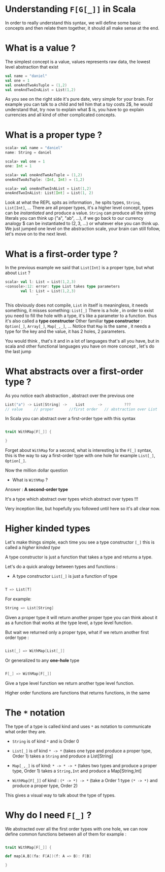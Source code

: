 # Understanding `F[G[_]]` in Scala

In order to really understand this syntax, we will define some basic concepts and then
relate them together, it should all make sense at the end.

# What is a value ?

The simplest concept is a value, values represents raw data, the lowest level 
abstraction that exist

```scala
val name = "daniel"
val one = 1
val oneAndTwoAsTuple = (1,2)
val oneAndTwoInAList = List(1,2)
```

As you see on the right side it's pure date, very simple for your brain. 
For example you can talk to a child
and tell him that a toy costs 2$, he would understand that, try now to explain what 
$ is, you have to go explain currencies and all kind of other complicated concepts.


# What is a proper type ?

```scala
scala> val name = "daniel"
name: String = daniel

scala> val one = 1
one: Int = 1

scala> val oneAndTwoAsTuple = (1,2)
oneAndTwoAsTuple: (Int, Int) = (1,2)

scala> val oneAndTwoInAList = List(1,2)
oneAndTwoInAList: List[Int] = List(1, 2)
```

Look at what the REPL spits as information , he spits types, `String`, `List[Int]`, ...
There are all proper types, it's a higher level concept, types can be *instantiated* and 
produce a value. 
`String` can produce all the string literals you can think up ("a", "ab", ...), if 
we go back to our currency analogy $ can be instantiated to (2$, 3$, ...) or whatever else
you can think up.
We just jumped one level on the abstraction scale, your brain can still follow, let's move on to the next level.

# What is a first-order type ?

In the previous example we said that `List[Int]` is a proper type, but what about
`List` ?

```scala
scala> val l: List = List(1,2,3)
<console>:12: error: type List takes type parameters
       val l: List = List(1,2,3)
              ^
```

This obviously does not compile, `List` in itself is meaningless, it needs something, it misses something: `List[_]` 
There is a hole , in order to exist you need to fill the hole with a type, it's like a parameter to a function. thus it's  also called a **type constructor**
Other familiar **type constructor** : `Option[_]`, `Array[_]`, `Map[_,_]`, ...
Notice that `Map` is the same , it needs a type for the key and the value, it has 2 holes, 2 parameters.

You would think , that's it and in a lot of languages that's all you have, but in scala and other functional languages you
have on more concept , let's do the last jump

# What abstracts over a first-order type ?

As you notice each abstraction , abstract over the previous one

```scala
List("a") -> List[String] ->    List      ->          ???
// value     // proper       //first order   // abstraction over List
```

In Scala you can abstract over a first-order type with this syntax


```scala

trait WithMap[F[_]] {

}

```
Forget about `WithMap` for a second, what is interesting is the `F[_]` syntax, this is the way to
say a first-order type with one hole for example `List[_]`, `Option[_]`.


Now the million dollar question 

- What is `WithMap` ?

Answer : **A second-order type**

It's a type which abstract over types which abstract over types !!!

Very inception like, but hopefully you followed until here so it's all clear now.


# Higher kinded types

Let's make things simple, each time you see a type constructor `[_]` 
this is called a *higher kinded type*

A type constructor is just a function that takes a  type and returns a type.

Let's do a quick analogy between types and functions :

- A type constructor `List[_]` is just a function of type 

```scala

T => List[T]

```
For example:

```scala
String => List[String]

```

Given a proper type it will return another proper type you can think about it as 
a function that works at the type level, a type level function.

But wait we returned only a proper type, what if we return another first order type : 


```scala

List[_] => WithMap[List[_]]

```

Or generalized to any **one-hole** type

```scala

F[_] => WithMap[F[_]]

```
Give a type level function we return another type level function.

Higher order functions are functions that returns functions, in the same

# The `*` notation 

The type of a type is called kind and uses `*` as notation to communicate what order they are.

- `String` is of kind `*` and is Order 0

- `List[_]` is of kind `* -> *` (takes one type and produce a proper type, Order 1) 
   takes a `String` and produce a List[String]

- `Map[_,_]` is of kind: `* -> * -> *` (takes two types and produce a proper type, Order 1) 
  takes a `String,Int` and produce a Map[String,Int]

- `WithMap[F[_]]`  of kind : `(* -> *) -> *` (take a Order 1 type `(* -> *)` and produce a proper type, Order 2)

This gives a visual way to talk about the type of types.


# Why do I need `F[_]` ?

We abstracted over all the first order types with one hole, we can now
define common functions between all of them for example :

```scala

trait WithMap[F[_]] {

def map[A,B](fa: F[A])(f: A => B): F[B]

}
